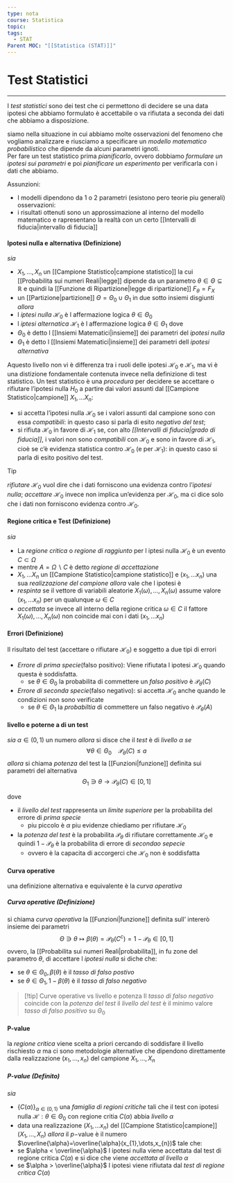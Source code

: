 ```yaml
---
type: nota
course: Statistica
topic: 
tags:
  - STAT
Parent MOC: "[[Statistica (STAT)]]"
---
```

# Test Statistici
---
I _test statistici_ sono dei test che ci permettono di decidere se una data ipotesi che abbiamo formulato è accettabile o va rifiutata a seconda dei dati che abbiamo a disposizione.

siamo nella situazione in cui abbiamo molte osservazioni del fenomeno che vogliamo analizzare e riusciamo a specificare un _modello matematico probabilistico_ che dipende da alcuni parametri ignoti.  
Per fare un test statistico prima _pianificarlo_, ovvero dobbiamo _formulare un ipotesi sui parametri_ e poi _pianificare un esperimento_ per verificarla con i dati che abbiamo.

Assunzioni:
- I modelli dipendono da 1 o 2 parametri (esistono pero teorie piu generali)
osservazioni: 
- i risultati ottenuti sono un approssimazione al interno del modello matematico e rapresentano la realtà con un certo [[Intervalli di fiducia|intervallo di fiducia]]


#### Ipotesi nulla e alternativa (Definizione)
_sia_
- $X_{1},\dots,X_{n}$ un [[Campione Statistico|campione statistico]] la cui [[Probabilita sui numeri Reali|legge]] dipende da un parametro $\theta \in \Theta\subseteq \mathbb{R}$ e quindi la [[Funzione di Ripartizione|legge di ripartizione]] $F_{\theta}=F_{X}$
- un [[Partizione|partizione]] $\Theta= \Theta_{0} \cup \Theta_{1}$ in due sotto insiemi disgiunti
_allora_ 
- l _iptesi nulla_ $\mathcal{H}_{0}$ è l affermazione logica $\theta \in \Theta_{0}$ 
- l _iptesi alternatica_ $\mathcal{H}_{1}$ è l affermazione logica $\theta \in \Theta_{1}$ 
dove
- $\Theta_{0}$ è detto l [[Insiemi Matematici|insieme]] dei parametri del _ipotesi nulla_
- $\Theta_{1}$ è detto l [[Insiemi Matematici|insieme]] dei parametri dell _ipotesi alternativa_ 




 Aquesto livello non vi è differenza tra i ruoli delle ipotesi $\mathcal{H}_0$ e $\mathcal{H}_1$, ma vi è una distizione fondamentale contenuta invece nella definizione di test statistico. Un test statistico è una _procedura_ per decidere se accettare o rifiutare l’ipotesi nulla $H_0$ a partire dai valori assunti dal [[Campione Statistico|campione]] $X_{1},\dots X_{n}$: 
 - si accetta l’ipotesi nulla $\mathcal{H}_0$ se i valori assunti dal campione sono con essa _compatibili_: in questo caso si parla di esito _negativo del test_; 
 - si rifiuta $\mathcal{H}_0$ in favore di $\mathcal{H}_1$ se, con alto _[[Intervalli di fiducia|grado di fiducia]]_, i valori non sono _compatibili_ con $\mathcal{H}_0$ e sono in favore di $\mathcal{H}_1$, cioè se c’è evidenza statistica contro $\mathcal{H}_0$ (e per $\mathcal{H}_1$): in questo caso si parla di esito positivo del test. 
 
 > [!tip]
 >  _rifiutare_ $\mathcal{H}_0$ vuol dire che i dati forniscono una evidenza contro l’_ipotesi nulla_; 
 >  _accettare_ $\mathcal{H}_0$ invece non implica un’evidenza per $\mathcal{H}_0$, ma ci dice solo che i dati non forniscono evidenza contro $\mathcal{H}_0$.


#### Regione critica e Test (Definizione)
_sia_
- La _regione critica_ o _regione di raggiunto_ per l iptesi nulla $\mathcal{H}_{0}$ è un evento $C \subset \Omega$ 
- mentre $A=\Omega\backslash C$ è detto _regione di accettazione_ 
- $X_{1},\dots X_{n}$ un [[Campione Statistico|campione statistico]] e $(x_{1},\dots x_{n})$ una sua _realizzazione del campione_ 
_allora_ vale che l ipotesi è 
- _respinta_ se il vettore di variabili aleatorie $X_{1}(\omega),\dots,X_{n}(\omega)$ assume valore $(x_{1},\dots x_{n})$ per un qualunque $\omega \in C$
- _accettata_ se invece all interno della regione critica $\omega \in C$ il fattore $X_{1}(\omega),\dots,X_{n}(\omega)$ non coincide mai con i dati $(x_{1},\dots x_{n})$

#### Errori (Definizione)
Il risultato del test (accettare o rifiutare $\mathcal{H}_{0}$) e soggetto a due tipi di errori
- _Errore di prima specie_(falso positivo): Viene rifiutata l ipotesi $\mathcal{H}_{0}$ quando questa è soddisfatta.   
	- se $\theta \in \Theta_{0}$ la probabilita di commettere un _falso positivo_ è $\mathcal{P}_{\theta}(C)$   
-  _Errore di seconda specie_(falso negativo): si accetta $\mathcal{H}_{0}$ anche quando le condizioni non sono verificate
	- se $\theta \in \Theta_{1}$ la _probabiltia_ di commettere un falso negativo è $\mathcal{P}_{\theta}(A)$
	


#### livello e poterne a di un test
_sia_ $\alpha \in (0,1)$ un numero 
_allora_ si disce che il _test_ è di _livello_ $\alpha$
_se_ $$\forall  \theta \in  \Theta_{0} \ \ \ \ \mathcal{P}_{\theta}(C)\leq a$$_allora_ si chiama _potenza_ del test la [[Funzioni|funzione]] definita sui parametri del alternativa $$\Theta_{1} \ni \theta \to \mathcal{P}_{\theta}(C) \in  [0,1] $$

dove 
- il _livello del test_ rappresenta un _limite superiore_ per la probabilita del errore di _prima specie_ 
	- piu piccolo è $\alpha$ piu evidenze chiediamo per rifiutare $\mathcal{H}_{0}$
- la _potenza del test_ è la probabilita $\mathcal{P}_{\theta}$ di rifiutare correttamente $\mathcal{H}_{0}$  e quindi $1-\mathcal{P}_{\theta}$ è la probabilita di errore di _secondao sepecie_
	- ovvero è la capacita di accorgerci che $\mathcal{H}_{0}$ non è soddisfatta   
	 

#### Curva operative
una definizione alternativa e equivalente è la _curva operativa_
##### Curva operative (Definizione)
si chiama _curva operativa_ la [[Funzioni|funzione]] definita sull’ intererò insieme dei parametri $$\Theta \ni \theta \mapsto \beta(\theta)=\mathcal{P}_{\theta}(C^{c})=1-\mathcal{P}_{\theta}\in  [0,1] $$
ovvero, la [[Probabilita sui numeri Reali|probabilita]], in fu zone del parametro $\theta$, di accettare l _ipotesi nulla_ si diche che:
- se $\theta \in \Theta_{0}, \beta(\theta)$ è il _tasso di falso postivo_
- se $\theta \in  \Theta_{1},1- \beta(\theta)$ è il _tasso di falso negativo_


> [!tip] Curve operative vs livello e potenza
> Il _tasso di falso negativo_ coincide con la _potenza del test_
> il _livello del test_ è il minimo valore _tasso di falso positivo_  su $\Theta_{0}$



#### P-value
la _regione critica_ viene scelta a priori cercando di soddisfare il livello rischiesto $\alpha$ ma ci sono metodologie alternative che dipendono direttamente dalla realizzazione $(x_{1},\dots,x_{n})$ del campione $X_{1},\dots,X_{n}$


##### P-value (Definito)
_sia_
- $\{ C(\alpha) \}_{\alpha \in (0,1)}$ una _famiglia di regioni critiche_ tali che il test con ipotesi nulla $\mathcal{H}:\theta \in \Theta_{0}$ con regione critia $C(\alpha)$ abbia _livello_ $\alpha$ 
- data una realizzazione $(X_{1},\dots x_{n})$ del [[Campione Statistico|campione]] $(X_{1},\dots,X_{n})$
_allora_ il $p-$value  è il numero $\overline{\alpha}=\overline{\alpha}(x_{1},\dots,x_{n})$ tale che:
- se $\alpha < \overline{\alpha}$ l ipotesi nulla viene accettata dal test di regione critica $C(\alpha)$ e si dice che viene _accettata al livello_ $\alpha$
- se $\alpha > \overline{\alpha}$ l ipotesi viene rifiutata dal _test di regione critica_ $C(\alpha)$




